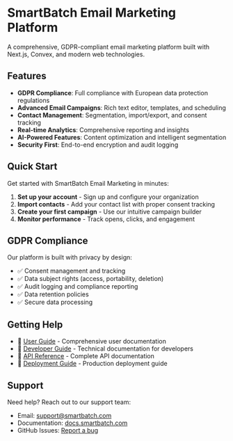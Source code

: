 # SmartBatch Email Marketing Platform

A comprehensive, GDPR-compliant email marketing platform built with Next.js, Convex, and modern web technologies.

## Features

- **GDPR Compliance**: Full compliance with European data protection regulations
- **Advanced Email Campaigns**: Rich text editor, templates, and scheduling
- **Contact Management**: Segmentation, import/export, and consent tracking
- **Real-time Analytics**: Comprehensive reporting and insights
- **AI-Powered Features**: Content optimization and intelligent segmentation
- **Security First**: End-to-end encryption and audit logging

## Quick Start

Get started with SmartBatch Email Marketing in minutes:

1. **Set up your account** - Sign up and configure your organization
2. **Import contacts** - Add your contact list with proper consent tracking
3. **Create your first campaign** - Use our intuitive campaign builder
4. **Monitor performance** - Track opens, clicks, and engagement

## GDPR Compliance

Our platform is built with privacy by design:

- ✅ Consent management and tracking
- ✅ Data subject rights (access, portability, deletion)
- ✅ Audit logging and compliance reporting
- ✅ Data retention policies
- ✅ Secure data processing

## Getting Help

- 📖 [User Guide](./user-guide/) - Comprehensive user documentation
- 🔧 [Developer Guide](./developer/) - Technical documentation for developers
- 📡 [API Reference](./api/) - Complete API documentation
- 🚀 [Deployment Guide](./deployment/) - Production deployment guide

## Support

Need help? Reach out to our support team:
- Email: support@smartbatch.com
- Documentation: [docs.smartbatch.com](https://docs.smartbatch.com)
- GitHub Issues: [Report a bug](https://github.com/your-org/smartbatch-email/issues)
